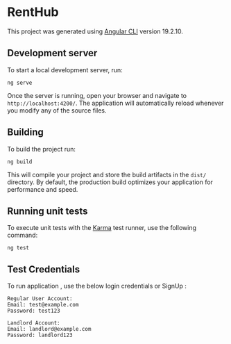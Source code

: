 # RentHub

This project was generated using [Angular CLI](https://github.com/angular/angular-cli) version 19.2.10.

## Development server

To start a local development server, run:

```
ng serve
```

Once the server is running, open your browser and navigate to `http://localhost:4200/`. The application will automatically reload whenever you modify any of the source files.


## Building

To build the project run:

```
ng build
```

This will compile your project and store the build artifacts in the `dist/` directory. By default, the production build optimizes your application for performance and speed.

## Running unit tests

To execute unit tests with the [Karma](https://karma-runner.github.io) test runner, use the following command:

```
ng test
```

## Test Credentials 

To run application , use the below login credentials or SignUp :

```
Regular User Account:
Email: test@example.com
Password: test123

```

```
Landlord Account:
Email: landlord@example.com
Password: landlord123

```


